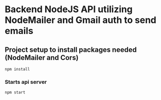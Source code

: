 # Backend NodeJS API utilizing NodeMailer and Gmail auth to send emails

## Project setup to install packages needed (NodeMailer and Cors)
```
npm install
```

### Starts api server
```
npm start
```
